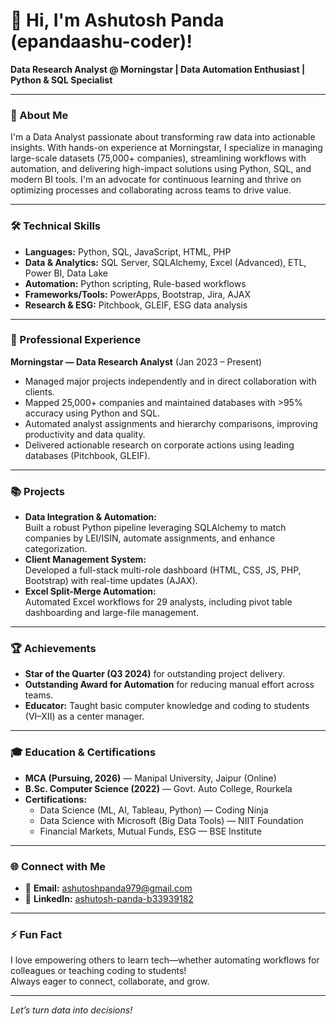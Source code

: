 # 👋 Hi, I'm Ashutosh Panda (epandaashu-coder)!

**Data Research Analyst @ Morningstar | Data Automation Enthusiast | Python & SQL Specialist**

---
### 🚀 About Me

I'm a Data Analyst passionate about transforming raw data into actionable insights. With hands-on experience at Morningstar, I specialize in managing large-scale datasets (75,000+ companies), streamlining workflows with automation, and delivering high-impact solutions using Python, SQL, and modern BI tools. I'm an advocate for continuous learning and thrive on optimizing processes and collaborating across teams to drive value.

---
### 🛠️ Technical Skills

- **Languages:** Python, SQL, JavaScript, HTML, PHP
- **Data & Analytics:** SQL Server, SQLAlchemy, Excel (Advanced), ETL, Power BI, Data Lake
- **Automation:** Python scripting, Rule-based workflows
- **Frameworks/Tools:** PowerApps, Bootstrap, Jira, AJAX
- **Research & ESG:** Pitchbook, GLEIF, ESG data analysis

---
### 💼 Professional Experience

**Morningstar — Data Research Analyst** (Jan 2023 – Present)
- Managed major projects independently and in direct collaboration with clients.
- Mapped 25,000+ companies and maintained databases with >95% accuracy using Python and SQL.
- Automated analyst assignments and hierarchy comparisons, improving productivity and data quality.
- Delivered actionable research on corporate actions using leading databases (Pitchbook, GLEIF).

---
### 📚 Projects

- **Data Integration & Automation:**  
  Built a robust Python pipeline leveraging SQLAlchemy to match companies by LEI/ISIN, automate assignments, and enhance categorization.
- **Client Management System:**  
  Developed a full-stack multi-role dashboard (HTML, CSS, JS, PHP, Bootstrap) with real-time updates (AJAX).
- **Excel Split-Merge Automation:**  
  Automated Excel workflows for 29 analysts, including pivot table dashboarding and large-file management.

---
### 🏆 Achievements

- **Star of the Quarter (Q3 2024)** for outstanding project delivery.
- **Outstanding Award for Automation** for reducing manual effort across teams.
- **Educator:** Taught basic computer knowledge and coding to students (VI–XII) as a center manager.

---
### 🎓 Education & Certifications

- **MCA (Pursuing, 2026)** — Manipal University, Jaipur (Online)
- **B.Sc. Computer Science (2022)** — Govt. Auto College, Rourkela
- **Certifications:**  
  - Data Science (ML, AI, Tableau, Python) — Coding Ninja  
  - Data Science with Microsoft (Big Data Tools) — NIIT Foundation  
  - Financial Markets, Mutual Funds, ESG — BSE Institute

---
### 🌐 Connect with Me

- 📧 **Email:** ashutoshpanda979@gmail.com
- 💼 **LinkedIn:** [ashutosh-panda-b33939182](https://www.linkedin.com/in/ashutosh-panda-b33939182/)

---
### ⚡ Fun Fact

I love empowering others to learn tech—whether automating workflows for colleagues or teaching coding to students!  
Always eager to connect, collaborate, and grow.

---

*Let’s turn data into decisions!*
